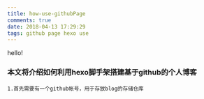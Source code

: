 ```yaml
---
title: how-use-githubPage
comments: true
date: 2018-04-13 17:29:29
tags: github page hexo use
---
```

hello!

### 本文将介绍如何利用hexo脚手架搭建基于github的个人博客
```
1.首先需要有一个github帐号，用于存放blog的存储仓库
```

